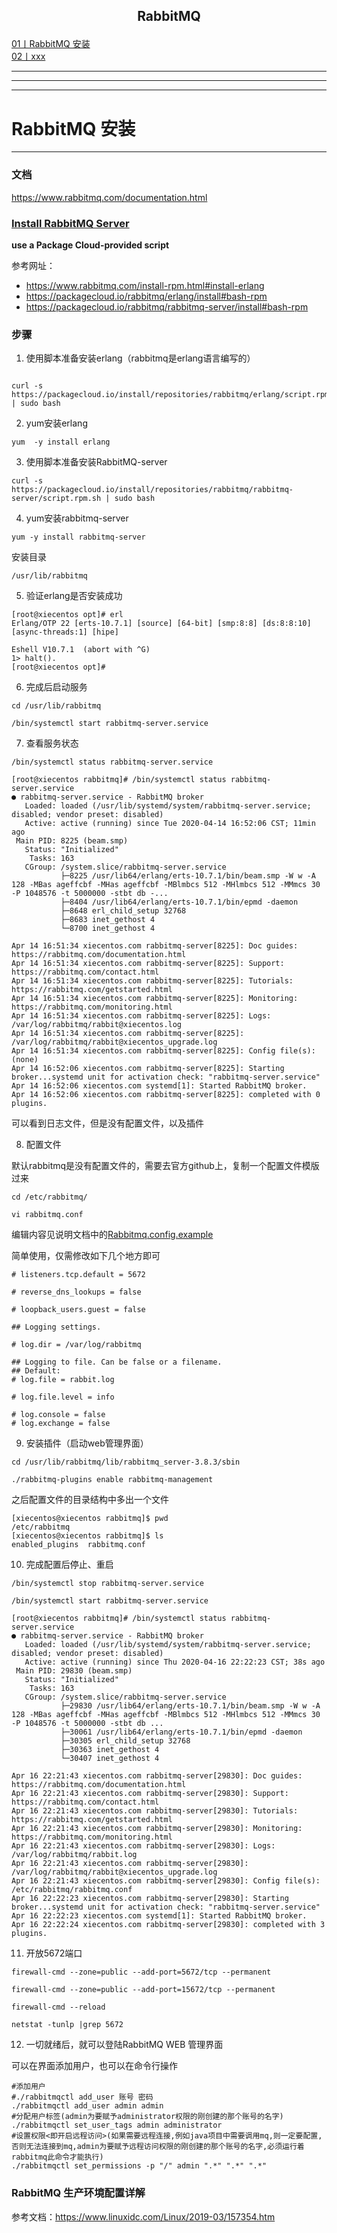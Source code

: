 ## <p align="center">RabbitMQ</p>


[01丨RabbitMQ 安装](#01)   
[02丨xxx](#02)   






---
---
---
<h1 id = "01">RabbitMQ 安装</h1>

---

### 文档

https://www.rabbitmq.com/documentation.html

### [Install RabbitMQ Server](https://www.rabbitmq.com/install-rpm.html#install-rabbitmq)

**use a Package Cloud-provided script**

参考网址：
* https://www.rabbitmq.com/install-rpm.html#install-erlang
* https://packagecloud.io/rabbitmq/erlang/install#bash-rpm
* https://packagecloud.io/rabbitmq/rabbitmq-server/install#bash-rpm

### 步骤

1. 使用脚本准备安装erlang（rabbitmq是erlang语言编写的）

```

curl -s https://packagecloud.io/install/repositories/rabbitmq/erlang/script.rpm.sh | sudo bash
```
2. yum安装erlang
```
yum  -y install erlang
```

3. 使用脚本准备安装RabbitMQ-server
```
curl -s https://packagecloud.io/install/repositories/rabbitmq/rabbitmq-server/script.rpm.sh | sudo bash
```

4. yum安装rabbitmq-server
```
yum -y install rabbitmq-server
```

安装目录
```
/usr/lib/rabbitmq
```

5. 验证erlang是否安装成功
```
[root@xiecentos opt]# erl
Erlang/OTP 22 [erts-10.7.1] [source] [64-bit] [smp:8:8] [ds:8:8:10] [async-threads:1] [hipe]

Eshell V10.7.1  (abort with ^G)
1> halt().
[root@xiecentos opt]# 
```

6. 完成后启动服务
```
cd /usr/lib/rabbitmq
```

```
/bin/systemctl start rabbitmq-server.service
```

7. 查看服务状态

```
/bin/systemctl status rabbitmq-server.service
```

```
[root@xiecentos rabbitmq]# /bin/systemctl status rabbitmq-server.service
● rabbitmq-server.service - RabbitMQ broker
   Loaded: loaded (/usr/lib/systemd/system/rabbitmq-server.service; disabled; vendor preset: disabled)
   Active: active (running) since Tue 2020-04-14 16:52:06 CST; 11min ago
 Main PID: 8225 (beam.smp)
   Status: "Initialized"
    Tasks: 163
   CGroup: /system.slice/rabbitmq-server.service
           ├─8225 /usr/lib64/erlang/erts-10.7.1/bin/beam.smp -W w -A 128 -MBas ageffcbf -MHas ageffcbf -MBlmbcs 512 -MHlmbcs 512 -MMmcs 30 -P 1048576 -t 5000000 -stbt db -...
           ├─8404 /usr/lib64/erlang/erts-10.7.1/bin/epmd -daemon
           ├─8648 erl_child_setup 32768
           ├─8683 inet_gethost 4
           └─8700 inet_gethost 4

Apr 14 16:51:34 xiecentos.com rabbitmq-server[8225]: Doc guides: https://rabbitmq.com/documentation.html
Apr 14 16:51:34 xiecentos.com rabbitmq-server[8225]: Support:    https://rabbitmq.com/contact.html
Apr 14 16:51:34 xiecentos.com rabbitmq-server[8225]: Tutorials:  https://rabbitmq.com/getstarted.html
Apr 14 16:51:34 xiecentos.com rabbitmq-server[8225]: Monitoring: https://rabbitmq.com/monitoring.html
Apr 14 16:51:34 xiecentos.com rabbitmq-server[8225]: Logs: /var/log/rabbitmq/rabbit@xiecentos.log
Apr 14 16:51:34 xiecentos.com rabbitmq-server[8225]: /var/log/rabbitmq/rabbit@xiecentos_upgrade.log
Apr 14 16:51:34 xiecentos.com rabbitmq-server[8225]: Config file(s): (none)
Apr 14 16:52:06 xiecentos.com rabbitmq-server[8225]: Starting broker...systemd unit for activation check: "rabbitmq-server.service"
Apr 14 16:52:06 xiecentos.com systemd[1]: Started RabbitMQ broker.
Apr 14 16:52:06 xiecentos.com rabbitmq-server[8225]: completed with 0 plugins.
```

可以看到日志文件，但是没有配置文件，以及插件

8. 配置文件

默认rabbitmq是没有配置文件的，需要去官方github上，复制一个配置文件模版过来

```
cd /etc/rabbitmq/

vi rabbitmq.conf
```

编辑内容见说明文档中的[Rabbitmq.config.example](https://github.com/rabbitmq/rabbitmq-server/blob/master/docs/rabbitmq.conf.example)

简单使用，仅需修改如下几个地方即可   
```
# listeners.tcp.default = 5672

# reverse_dns_lookups = false

# loopback_users.guest = false

## Logging settings.

# log.dir = /var/log/rabbitmq

## Logging to file. Can be false or a filename.
## Default:
# log.file = rabbit.log

# log.file.level = info

# log.console = false
# log.exchange = false

```


9. 安装插件（启动web管理界面）
```
cd /usr/lib/rabbitmq/lib/rabbitmq_server-3.8.3/sbin

./rabbitmq-plugins enable rabbitmq-management
```

之后配置文件的目录结构中多出一个文件
```
[xiecentos@xiecentos rabbitmq]$ pwd
/etc/rabbitmq
[xiecentos@xiecentos rabbitmq]$ ls
enabled_plugins  rabbitmq.conf
```


10. 完成配置后停止、重启
```
/bin/systemctl stop rabbitmq-server.service

/bin/systemctl start rabbitmq-server.service
```

```
[root@xiecentos rabbitmq]# /bin/systemctl status rabbitmq-server.service
● rabbitmq-server.service - RabbitMQ broker
   Loaded: loaded (/usr/lib/systemd/system/rabbitmq-server.service; disabled; vendor preset: disabled)
   Active: active (running) since Thu 2020-04-16 22:22:23 CST; 38s ago
 Main PID: 29830 (beam.smp)
   Status: "Initialized"
    Tasks: 163
   CGroup: /system.slice/rabbitmq-server.service
           ├─29830 /usr/lib64/erlang/erts-10.7.1/bin/beam.smp -W w -A 128 -MBas ageffcbf -MHas ageffcbf -MBlmbcs 512 -MHlmbcs 512 -MMmcs 30 -P 1048576 -t 5000000 -stbt db ...
           ├─30061 /usr/lib64/erlang/erts-10.7.1/bin/epmd -daemon
           ├─30305 erl_child_setup 32768
           ├─30363 inet_gethost 4
           └─30407 inet_gethost 4

Apr 16 22:21:43 xiecentos.com rabbitmq-server[29830]: Doc guides: https://rabbitmq.com/documentation.html
Apr 16 22:21:43 xiecentos.com rabbitmq-server[29830]: Support:    https://rabbitmq.com/contact.html
Apr 16 22:21:43 xiecentos.com rabbitmq-server[29830]: Tutorials:  https://rabbitmq.com/getstarted.html
Apr 16 22:21:43 xiecentos.com rabbitmq-server[29830]: Monitoring: https://rabbitmq.com/monitoring.html
Apr 16 22:21:43 xiecentos.com rabbitmq-server[29830]: Logs: /var/log/rabbitmq/rabbit.log
Apr 16 22:21:43 xiecentos.com rabbitmq-server[29830]: /var/log/rabbitmq/rabbit@xiecentos_upgrade.log
Apr 16 22:21:43 xiecentos.com rabbitmq-server[29830]: Config file(s): /etc/rabbitmq/rabbitmq.conf
Apr 16 22:22:23 xiecentos.com rabbitmq-server[29830]: Starting broker...systemd unit for activation check: "rabbitmq-server.service"
Apr 16 22:22:23 xiecentos.com systemd[1]: Started RabbitMQ broker.
Apr 16 22:22:24 xiecentos.com rabbitmq-server[29830]: completed with 3 plugins.

```

11. 开放5672端口
```
firewall-cmd --zone=public --add-port=5672/tcp --permanent

firewall-cmd --zone=public --add-port=15672/tcp --permanent

firewall-cmd --reload

netstat -tunlp |grep 5672
```

12. 一切就绪后，就可以登陆RabbitMQ WEB 管理界面

可以在界面添加用户，也可以在命令行操作

```
#添加用户
#./rabbitmqctl add_user 账号 密码
./rabbitmqctl add_user admin admin
#分配用户标签(admin为要赋予administrator权限的刚创建的那个账号的名字)
./rabbitmqctl set_user_tags admin administrator
#设置权限<即开启远程访问>(如果需要远程连接,例如java项目中需要调用mq,则一定要配置,否则无法连接到mq,admin为要赋予远程访问权限的刚创建的那个账号的名字,必须运行着rabbitmq此命令才能执行)
./rabbitmqctl set_permissions -p "/" admin ".*" ".*" ".*" 
```

### RabbitMQ 生产环境配置详解

参考文档：https://www.linuxidc.com/Linux/2019-03/157354.htm


